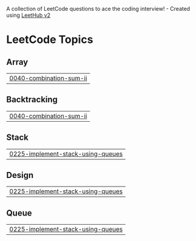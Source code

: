 A collection of LeetCode questions to ace the coding interview! - Created using [LeetHub v2](https://github.com/arunbhardwaj/LeetHub-2.0)
<!---LeetCode Topics Start-->
# LeetCode Topics
## Array
|  |
| ------- |
| [0040-combination-sum-ii](https://github.com/wanjarisaurabh/Leetcode_code-s/tree/master/0040-combination-sum-ii) |
## Backtracking
|  |
| ------- |
| [0040-combination-sum-ii](https://github.com/wanjarisaurabh/Leetcode_code-s/tree/master/0040-combination-sum-ii) |
## Stack
|  |
| ------- |
| [0225-implement-stack-using-queues](https://github.com/wanjarisaurabh/Leetcode_code-s/tree/master/0225-implement-stack-using-queues) |
## Design
|  |
| ------- |
| [0225-implement-stack-using-queues](https://github.com/wanjarisaurabh/Leetcode_code-s/tree/master/0225-implement-stack-using-queues) |
## Queue
|  |
| ------- |
| [0225-implement-stack-using-queues](https://github.com/wanjarisaurabh/Leetcode_code-s/tree/master/0225-implement-stack-using-queues) |
<!---LeetCode Topics End-->